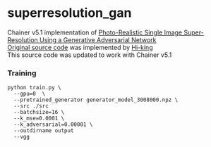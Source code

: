 # superresolution_gan

Chainer v5.1 implementation of [Photo-Realistic Single Image Super-Resolution Using a Generative Adversarial Network](https://arxiv.org/abs/1609.04802)  
[Original source code](https://github.com/Hi-king/superresolution_gan) was implemented by [Hi-king](https://github.com/Hi-king/)  
This source code was updated to work with Chainer v5.1

### Training

```
python train.py \
  --gpu=0  \
  --pretrained_generator generator_model_3008000.npz \
  --src ./src
  --batchsize=16 \
  --k_mse=0.0001 \
  --k_adversarial=0.00001 \
  --outdirname output
  --vgg
```
